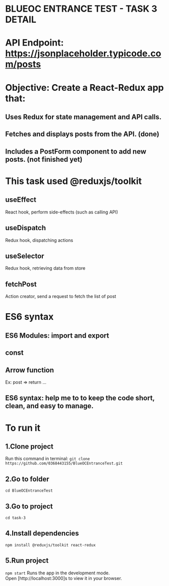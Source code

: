 # BLUEOC ENTRANCE TEST - TASK 3 DETAIL

# API Endpoint: https://jsonplaceholder.typicode.com/posts
# Objective: Create a React-Redux app that:
## Uses Redux for state management and API calls. 
## Fetches and displays posts from the API. (done)
## Includes a PostForm component to add new posts. (not finished yet)

# This task used @reduxjs/toolkit 
## useEffect
React hook, perform side-effects (such as calling API)
## useDispatch
Redux hook, dispatching actions
## useSelector
Redux hook, retrieving data from store
## fetchPost
Action creator, send a request to fetch the list of post
# ES6 syntax
## ES6 Modules: import and export
## const
## Arrow function
Ex: post => return ...
## ES6 syntax: help me to to keep the code short, clean, and easy to manage.

# To run it
## 1.Clone project
Run this command in terminal: `git clone https://github.com/0368443155/BlueOCEntranceTest.git`
## 2.Go to folder
`cd BlueOCEntranceTest`
## 3.Go to project
`cd task-3`
## 4.Install dependencies
`npm install @reduxjs/toolkit react-redux`
## 5.Run project
`npm start`
Runs the app in the development mode.\
Open [http://localhost:3000]s to view it in your browser.

